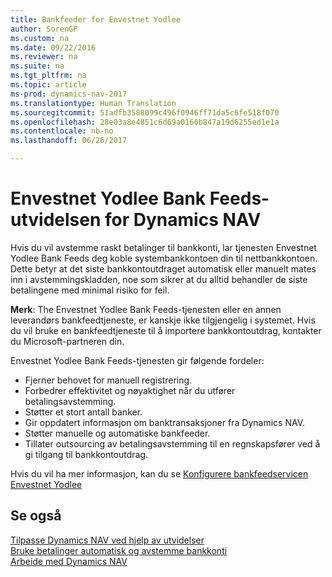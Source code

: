 ```yaml
---
title: Bankfeeder for Envestnet Yodlee
author: SorenGP
ms.custom: na
ms.date: 09/22/2016
ms.reviewer: na
ms.suite: na
ms.tgt_pltfrm: na
ms.topic: article
ms-prod: dynamics-nav-2017
ms.translationtype: Human Translation
ms.sourcegitcommit: 51adfb3588099c496f0946ff71da5c6fe518f070
ms.openlocfilehash: 28e03a8e4851c6d69a0160b847a19d6255ed1e1a
ms.contentlocale: nb-no
ms.lasthandoff: 06/26/2017

---
```


# <a name="the-envestnet-yodlee-bank-feeds-extension-to-dynamics-nav"></a>Envestnet Yodlee Bank Feeds-utvidelsen for Dynamics NAV
Hvis du vil avstemme raskt betalinger til bankkonti, lar tjenesten Envestnet Yodlee Bank Feeds deg koble systembankkontoen din til nettbankkontoen. Dette betyr at det siste bankkontoutdraget automatisk eller manuelt mates inn i avstemmingskladden, noe som sikrer at du alltid behandler de siste betalingene med minimal risiko for feil.

**Merk**: The Envestnet Yodlee Bank Feeds-tjenesten eller en annen leverandørs bankfeedtjeneste, er kanskje ikke tilgjengelig i systemet. Hvis du vil bruke en bankfeedtjeneste til å importere bankkontoutdrag, kontakter du Microsoft-partneren din.

Envestnet Yodlee Bank Feeds-tjenesten gir følgende fordeler:

- Fjerner behovet for manuell registrering.
- Forbedrer effektivitet og nøyaktighet når du utfører betalingsavstemming.
- Støtter et stort antall banker.
- Gir oppdatert informasjon om banktransaksjoner fra Dynamics NAV.
- Støtter manuelle og automatiske bankfeeder.
- Tillater outsourcing av betalingsavstemming til en regnskapsfører ved å gi tilgang til bankkontoutdrag.

Hvis du vil ha mer informasjon, kan du se [Konfigurere bankfeedservicen Envestnet Yodlee](bank-how-setup-bank-statement-service.md)

## <a name="see-also"></a>Se også  
[Tilpasse Dynamics NAV ved hjelp av utvidelser ](ui-extensions.md)    
[Bruke betalinger automatisk og avstemme bankkonti](receivables-apply-payments-auto-reconcile-bank-accounts.md)  
[Arbeide med Dynamics NAV](ui-work-product.md)

